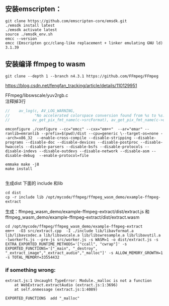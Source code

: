 ## 安装emscripten：  
```shell
git clone https://github.com/emscripten-core/emsdk.git   
./emsdk install latest  
./emsdk activate latest  
source ./emsdk_env.sh  
emcc --version
emcc (Emscripten gcc/clang-like replacement + linker emulating GNU ld) 3.1.39  
```


## 安装编译 ffmpeg to wasm  
```
git clone --depth 1 --branch n4.3.1 https://github.com/FFmpeg/FFmpeg  
```


https://blog.csdn.net/fengfan_tracking/article/details/110129951

FFmpeg/libswscale/yuv2rgb.c  
注释掉3行
``` c
//    av_log(c, AV_LOG_WARNING,
//           "No accelerated colorspace conversion found from %s to %s.\n",
//          av_get_pix_fmt_name(c->srcFormat), av_get_pix_fmt_name(c->dstFormat));
```

``` shell
emconfigure ./configure --cc="emcc" --cxx="em++"  --ar="emar" --ranlib=emranlib --prefix=$(pwd)/dist --cpu=generic \--target-os=none --arch=x86_32  --enable-cross-compile --disable-stripping --disable-programs --disable-doc --disable-devices --disable-postproc --disable-hwaccels --disable-parsers --disable-bsfs --disable-protocols --disable-indevs --disable-outdevs --disable-network --disable-asm --disable-debug  --enable-protocol=file

emmake make -j8
make install 


```
生成dist 下面的 include 和lib
```shell
cd dist
cp -r include lib /opt/mycode/ffmpeg/ffmpeg_wasm_demo/example-ffmpeg-extract

```

生成：ffmpeg_wasm_demo/example-ffmpeg-extract/dist/extract.js   和 ffmpeg_wasm_demo/example-ffmpeg-extract/dist/extract.wasm
```shell
cd /opt/mycode/ffmpeg/ffmpeg_wasm_demo/example-ffmpeg-extract
em++  -O3 src/extract.cpp  -I ./include lib/libavformat.a lib/libavcodec.a lib/libswscale.a lib/libswresample.a lib/libavutil.a -lworkerfs.js --pre-js src/worker.js -s WASM=1 -o dist/extract.js -s EXTRA_EXPORTED_RUNTIME_METHODS='["ccall", "cwrap"]' -s EXPORTED_FUNCTIONS='["_main", "_destroy", "_extract_image","_extract_audio","_malloc"]' -s ALLOW_MEMORY_GROWTH=1  -s TOTAL_MEMORY=33554432

```


### if something wrong:
```
extract.js:1 Uncaught TypeError: Module._malloc is not a function
    at WebExtract.extractAudio (extract.js:1:3696)
    at self.onmessage (extract.js:1:4089)

EXPORTED_FUNCTIONS  add "_malloc"
```














